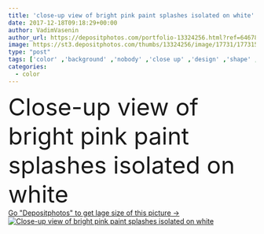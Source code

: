 ```yaml
---
title: 'close-up view of bright pink paint splashes isolated on white'
date: 2017-12-18T09:18:29+00:00
author: VadimVasenin
author_url: https://depositphotos.com/portfolio-13324256.html?ref=64678756
image: https://st3.depositphotos.com/thumbs/13324256/image/17731/177315772/api_thumb_450.jpg?forcejpeg=true
type: "post"
tags: ['color' ,'background' ,'nobody' ,'close up' ,'design' ,'shape' ,'decorative' ,'bright' ,'art' ,'liquid' ,'abstract' ,'texture' ,'creativity' ,'watercolor' ,'ink' ,'paint' ,'pink' ,'backdrop' ,'creative' ,'flowing' ,'motion' ,'swirl' ,'flow' ,'wallpaper' ,'artistic' ,'template' ,'splashes' ,'acrylic' ,'gouache' ,'Isolated On White' ,'Studio Shot' ]
categories: 
  - color
---
```

<div aling="center">
            <font size="60"> Close-up view of bright pink paint splashes isolated on white</font>   
</div>
<div>
    <a href='https://depositphotos.com/177315772/stock-photo-close-view-bright-pink-paint.html?ref=64678756' target=_blank > Go "Depositphotos" to get lage size of this picture ->
        <img href='https://depositphotos.com/177315772/stock-photo-close-view-bright-pink-paint.html?ref=64678756' src='https://st3.depositphotos.com/13324256/17731/i/950/depositphotos_177315772-stock-photo-close-view-bright-pink-paint.jpg?forcejpeg=true' alt='Close-up view of bright pink paint splashes isolated on white' >
    </a>
</div>
